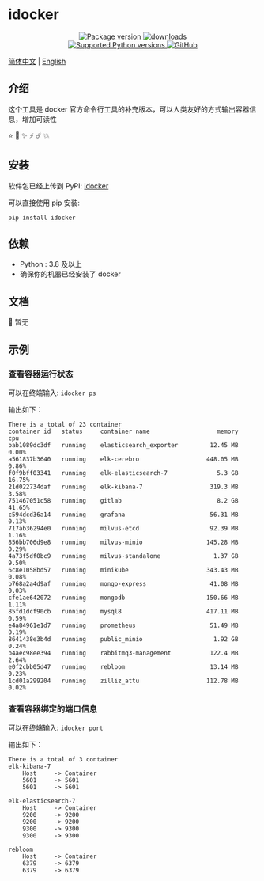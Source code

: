 # idocker

<p align="center">
    <!-- <a href="https://github.com/Lancetnik/idocker/actions/workflows/tests.yml" target="_blank">
        <img src="https://github.com/Lancetnik/idocker/actions/workflows/tests.yml/badge.svg" alt="Tests coverage"/>
    </a>
    <a href="https://coverage-badge.samuelcolvin.workers.dev/redirect/lancetnik/idocker" target="_blank">
        <img src="https://coverage-badge.samuelcolvin.workers.dev/lancetnik/idocker.svg" alt="Coverage">
    </a> -->
    <a href="https://pypi.org/project/idocker" target="_blank">
        <img src="https://img.shields.io/pypi/v/idocker?label=pypi%20package" alt="Package version">
    </a>
    <a href="https://pepy.tech/project/idocker" target="_blank">
        <img src="https://static.pepy.tech/personalized-badge/idocker?period=total&units=international_system&left_color=grey&right_color=blue&left_text=Downloads" alt="downloads"/>
    </a>
    <br/>
    <a href="https://pypi.org/project/fast-depend" target="_blank">
        <img src="https://img.shields.io/pypi/pyversions/idocker.svg" alt="Supported Python versions">
    </a>
    <a href="https://github.com/Lancetnik/idocker/blob/main/LICENSE" target="_blank">
        <img alt="GitHub" src="https://img.shields.io/github/license/Lancetnik/idocker?color=%23007ec6">
    </a>
</p>

[简体中文](./README.zh-CN.md) | [English](./README.md)

## 介绍

这个工具是 docker 官方命令行工具的补充版本，可以人类友好的方式输出容器信息，增加可读性

⭐️ 🌟 ✨ ⚡️ ☄️ 💥

## 安装

软件包已经上传到 PyPI: [idocker](https://pypi.org/project/idocker/)

可以直接使用 pip 安装:

```shell
pip install idocker
```

## 依赖

- Python : 3.8 及以上
- 确保你的机器已经安装了 docker

## 文档

📄 暂无

## 示例

### 查看容器运行状态

可以在终端输入: `idocker ps`

输出如下：

```shell
There is a total of 23 container
container id   status     container name                   memory          cpu
bab1089dc3df   running    elasticsearch_exporter         12.45 MB        0.00%
a561837b3640   running    elk-cerebro                   448.05 MB        0.86%
f0f9bff03341   running    elk-elasticsearch-7              5.3 GB       16.75%
21d022734daf   running    elk-kibana-7                   319.3 MB        3.58%
751467051c58   running    gitlab                           8.2 GB       41.65%
c594dcd36a14   running    grafana                        56.31 MB        0.13%
717ab36294e0   running    milvus-etcd                    92.39 MB        1.16%
856bb706d9e8   running    milvus-minio                  145.28 MB        0.29%
4a73f5df0bc9   running    milvus-standalone               1.37 GB        9.50%
6c8e1058bd57   running    minikube                      343.43 MB        0.08%
b768a2a4d9af   running    mongo-express                  41.08 MB        0.03%
cfe1ae642072   running    mongodb                       150.66 MB        1.11%
85fd1dcf90cb   running    mysql8                        417.11 MB        0.59%
e4a84961e1d7   running    prometheus                     51.49 MB        0.19%
8641438e3b4d   running    public_minio                    1.92 GB        0.24%
b4aec98ee394   running    rabbitmq3-management           122.4 MB        2.64%
e0f2cbb05d47   running    rebloom                        13.14 MB        0.23%
1cd01a299204   running    zilliz_attu                   112.78 MB        0.02%
```

### 查看容器绑定的端口信息

可以在终端输入: `idocker port`

输出如下：

```shell
There is a total of 3 container
elk-kibana-7
    Host     -> Container
    5601     -> 5601
    5601     -> 5601

elk-elasticsearch-7
    Host     -> Container
    9200     -> 9200
    9200     -> 9200
    9300     -> 9300
    9300     -> 9300

rebloom
    Host     -> Container
    6379     -> 6379
    6379     -> 6379
```
